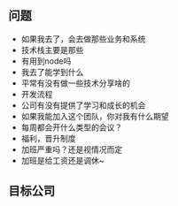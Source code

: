 ## 问题
+ 如果我去了，会去做那些业务和系统
+ 技术栈主要是那些
+ 有用到node吗
+ 我去了能学到什么
+ 平常有没有做一些技术分享啥的
+ 开发流程
+ 公司有没有提供了学习和成长的机会
+ 如果我能加入这个团队，你对我有什么期望
+ 每周都会开什么类型的会议？
+ 福利，晋升制度
+ 加班严重吗？还是视情况而定
+ 加班是给工资还是调休~

## 目标公司


